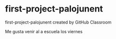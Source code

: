 # first-project-palojunent
first-project-palojunent created by GitHub Classroom


Me gusta venir al a escuela los viernes
